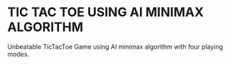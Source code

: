 # TIC TAC TOE USING AI MINIMAX ALGORITHM
Unbeatable TicTacToe Game using AI minimax algorithm with four playing modes.
